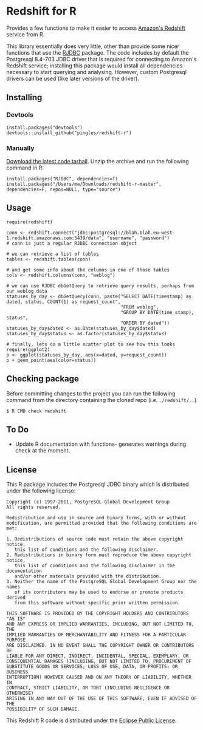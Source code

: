 # Redshift for R

Provides a few functions to make it easier to access [Amazon's Redshift](http://aws.amazon.com/redshift/) service from R.

This library essentially does very little, other than provide some nicer functions that use the [RJDBC](http://www.rforge.net/RJDBC/index.html) package. The code includes by default the Postgresql 8.4-703 JDBC driver that is required for connecting to Amazon's Redshift service; installing this package would install all dependencies necessary to start querying and analysing. However, custom Postgresql drivers can be used (like later versions of the driver).

## Installing

### Devtools

    install.packages("devtools")
    devtools::install_github("pingles/redshift-r")

### Manually

[Download the latest code tarball](https://github.com/pingles/redshift-r/archive/master.zip). Unzip the archive and run the following command in R:

    install.packages("RJDBC", dependencies=T)
    install.packages("/Users/me/Downloads/redshift-r-master", dependencies=F, repos=NULL, type="source")

## Usage
    require(redshift)
    
    conn <- redshift.connect("jdbc:postgresql://blah.blah.eu-west-1.redshift.amazonaws.com:5439/data", "username", "password")
    # conn is just a regular RJDBC connection object

    # we can retrieve a list of tables
    tables <- redshift.tables(conn)

    # and get some info about the columns in one of those tables
    cols <- redshift.columns(conn, "weblog")

    # we can use RJDBC dbGetQuery to retrieve query results, perhaps from our weblog data
    statuses_by_day <- dbGetQuery(conn, paste("SELECT DATE(timestamp) as dated, status, COUNT(1) as request_count",
                                              "FROM weblog",
                                              "GROUP BY DATE(time_stamp), status",
                                              "ORDER BY dated"))
    statuses_by_day$dated <- as.Date(statuses_by_day$dated)
    statuses_by_day$status <- as.factor(statuses_by_day$status)

    # finally, lets do a little scatter plot to see how this looks
    require(ggplot2)
    p <- ggplot(statuses_by_day, aes(x=dated, y=request_count))
    p + geom_point(aes(color=status))

## Checking package

Before committing changes to the project you can run the following command from the directory containing the cloned repo (i.e. `./redshift/..`)

    $ R CMD check redshift

## To Do

* Update R documentation with functions- generates warnings during check at the moment.

## License

This R package includes the Postgresql JDBC binary which is distributed under the following license:

    Copyright (c) 1997-2011, PostgreSQL Global Development Group
    All rights reserved.

    Redistribution and use in source and binary forms, with or without
    modification, are permitted provided that the following conditions are met:

    1. Redistributions of source code must retain the above copyright notice,
       this list of conditions and the following disclaimer.
    2. Redistributions in binary form must reproduce the above copyright notice,
       this list of conditions and the following disclaimer in the documentation
       and/or other materials provided with the distribution.
    3. Neither the name of the PostgreSQL Global Development Group nor the names
       of its contributors may be used to endorse or promote products derived
       from this software without specific prior written permission.

    THIS SOFTWARE IS PROVIDED BY THE COPYRIGHT HOLDERS AND CONTRIBUTORS "AS IS"
    AND ANY EXPRESS OR IMPLIED WARRANTIES, INCLUDING, BUT NOT LIMITED TO, THE
    IMPLIED WARRANTIES OF MERCHANTABILITY AND FITNESS FOR A PARTICULAR PURPOSE
    ARE DISCLAIMED. IN NO EVENT SHALL THE COPYRIGHT OWNER OR CONTRIBUTORS BE
    LIABLE FOR ANY DIRECT, INDIRECT, INCIDENTAL, SPECIAL, EXEMPLARY, OR
    CONSEQUENTIAL DAMAGES (INCLUDING, BUT NOT LIMITED TO, PROCUREMENT OF
    SUBSTITUTE GOODS OR SERVICES; LOSS OF USE, DATA, OR PROFITS; OR BUSINESS
    INTERRUPTION) HOWEVER CAUSED AND ON ANY THEORY OF LIABILITY, WHETHER IN
    CONTRACT, STRICT LIABILITY, OR TORT (INCLUDING NEGLIGENCE OR OTHERWISE)
    ARISING IN ANY WAY OUT OF THE USE OF THIS SOFTWARE, EVEN IF ADVISED OF THE
    POSSIBILITY OF SUCH DAMAGE.

This Redshift R code is distributed under the [Eclipse Public License](http://www.eclipse.org/legal/epl-v10.html).
